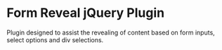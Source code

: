 Form Reveal jQuery Plugin
=========================

Plugin designed to assist the revealing of content based on form inputs, select options and div selections.